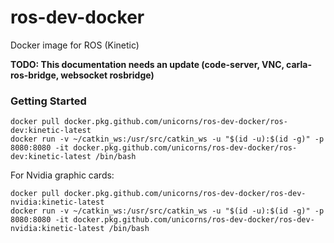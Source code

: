 # ros-dev-docker
Docker image for ROS (Kinetic)

**TODO: This documentation needs an update (code-server, VNC, carla-ros-bridge, websocket rosbridge)**

### Getting Started

```
docker pull docker.pkg.github.com/unicorns/ros-dev-docker/ros-dev:kinetic-latest
docker run -v ~/catkin_ws:/usr/src/catkin_ws -u "$(id -u):$(id -g)" -p 8080:8080 -it docker.pkg.github.com/unicorns/ros-dev-docker/ros-dev:kinetic-latest /bin/bash
```

For Nvidia graphic cards:
```
docker pull docker.pkg.github.com/unicorns/ros-dev-docker/ros-dev-nvidia:kinetic-latest
docker run -v ~/catkin_ws:/usr/src/catkin_ws -u "$(id -u):$(id -g)" -p 8080:8080 -it docker.pkg.github.com/unicorns/ros-dev-docker/ros-dev-nvidia:kinetic-latest /bin/bash
```
